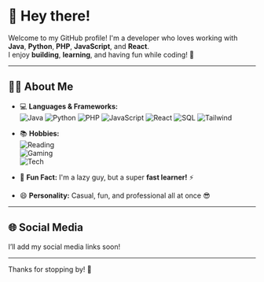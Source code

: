 # 👋 Hey there!  

Welcome to my GitHub profile! I'm a developer who loves working with **Java**, **Python**, **PHP**, **JavaScript**, and **React**.  
I enjoy **building**, **learning**, and having fun while coding! 🚀

---

## 🧑‍💻 About Me

- 💻 **Languages & Frameworks:**  
  ![Java](https://img.shields.io/badge/Java-ED8B00?style=for-the-badge&logo=java&logoColor=white) 
  ![Python](https://img.shields.io/badge/Python-3776AB?style=for-the-badge&logo=python&logoColor=white) 
  ![PHP](https://img.shields.io/badge/PHP-777BB4?style=for-the-badge&logo=php&logoColor=white) 
  ![JavaScript](https://img.shields.io/badge/JavaScript-F7DF1E?style=for-the-badge&logo=javascript&logoColor=black) 
  ![React](https://img.shields.io/badge/React-61DAFB?style=for-the-badge&logo=react&logoColor=black) 
  ![SQL](https://img.shields.io/badge/SQL-4479A1?style=for-the-badge&logo=mysql&logoColor=white) 
  ![Tailwind](https://img.shields.io/badge/TailwindCSS-06B6D4?style=for-the-badge&logo=tailwind-css&logoColor=white)

- 📚 **Hobbies:**  
  ![Reading](https://img.shields.io/badge/Reading-FF6F61?style=for-the-badge&logo=book&logoColor=white)  
  ![Gaming](https://img.shields.io/badge/Gaming-8A2BE2?style=for-the-badge&logo=gamepad&logoColor=white)  
  ![Tech](https://img.shields.io/badge/Exploring_Tech-00CED1?style=for-the-badge&logo=technology&logoColor=white)

- 🤔 **Fun Fact:** I'm a lazy guy, but a super **fast learner!** ⚡  
- 😄 **Personality:** Casual, fun, and professional all at once 😎

---

## 🌐 Social Media

I’ll add my social media links soon!  
<!--
[Twitter](#)  
[LinkedIn](#)  
[Instagram](#)  
-->

---

Thanks for stopping by! 💜  

